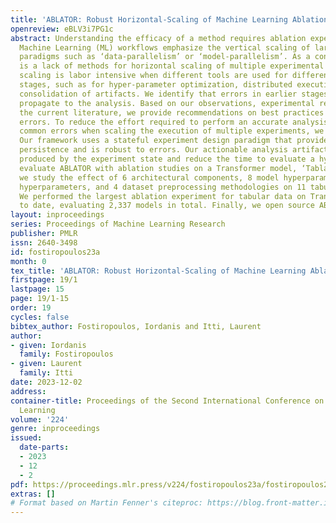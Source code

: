 ```yaml
---
title: 'ABLATOR: Robust Horizontal-Scaling of Machine Learning Ablation Experiments'
openreview: eBLV3i7PG1c
abstract: Understanding the efficacy of a method requires ablation experiments. Current
  Machine Learning (ML) workflows emphasize the vertical scaling of large models with
  paradigms such as ‘data-parallelism’ or ‘model-parallelism’. As a consequence, there
  is a lack of methods for horizontal scaling of multiple experimental trials. Horizontal
  scaling is labor intensive when different tools are used for different experiment
  stages, such as for hyper-parameter optimization, distributed execution, or the
  consolidation of artifacts. We identify that errors in earlier stages of experimentation
  propagate to the analysis. Based on our observations, experimental results, and
  the current literature, we provide recommendations on best practices to prevent
  errors. To reduce the effort required to perform an accurate analysis and address
  common errors when scaling the execution of multiple experiments, we introduce ABLATOR.
  Our framework uses a stateful experiment design paradigm that provides experiment
  persistence and is robust to errors. Our actionable analysis artifacts are automatically
  produced by the experiment state and reduce the time to evaluate a hypothesis. We
  evaluate ABLATOR with ablation studies on a Transformer model, ‘Tablator’, where
  we study the effect of 6 architectural components, 8 model hyperparameters, 3 training
  hyperparameters, and 4 dataset preprocessing methodologies on 11 tabular datasets.
  We performed the largest ablation experiment for tabular data on Transformer models
  to date, evaluating 2,337 models in total. Finally, we open source ABLATOR; \url{https://github.com/fostiropoulos/ablator}
layout: inproceedings
series: Proceedings of Machine Learning Research
publisher: PMLR
issn: 2640-3498
id: fostiropoulos23a
month: 0
tex_title: 'ABLATOR: Robust Horizontal-Scaling of Machine Learning Ablation Experiments'
firstpage: 19/1
lastpage: 15
page: 19/1-15
order: 19
cycles: false
bibtex_author: Fostiropoulos, Iordanis and Itti, Laurent
author:
- given: Iordanis
  family: Fostiropoulos
- given: Laurent
  family: Itti
date: 2023-12-02
address:
container-title: Proceedings of the Second International Conference on Automated Machine
  Learning
volume: '224'
genre: inproceedings
issued:
  date-parts:
  - 2023
  - 12
  - 2
pdf: https://proceedings.mlr.press/v224/fostiropoulos23a/fostiropoulos23a.pdf
extras: []
# Format based on Martin Fenner's citeproc: https://blog.front-matter.io/posts/citeproc-yaml-for-bibliographies/
---
```

